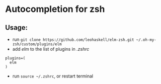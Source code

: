 # Autocompletion for zsh

## Usage:

* run `git clone https://github.com/leohaskell/elm-zsh.git ~/.oh-my-zsh/custom/plugins/elm`
* add *elm* to the list of plugins in *.zshrc*
```
plugins=(
  elm
)
```
* run `source ~/.zshrc`, or restart terminal
